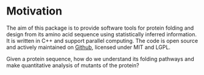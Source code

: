 # Motivation

The aim of this package is to provide software tools for protein folding and design from its amino acid sequence using statistically inferred information. It is written in C++ and support parallel computing. The code is open source and actively maintained on [Github](https://github.com/yaan-jang/leri), licensed under MIT and LGPL.

Given a protein sequence, how do we understand its folding pathways and make quantitative analysis of mutants of the protein? 

  


